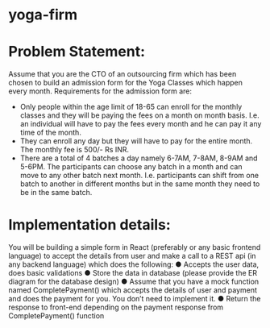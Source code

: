 # yoga-firm
# Problem Statement:


Assume that you are the CTO of an outsourcing firm which has been chosen to build an
admission form for the Yoga Classes which happen every month.
Requirements for the admission form are:
- Only people within the age limit of 18-65 can enroll for the monthly classes and they will
be paying the fees on a month on month basis. I.e. an individual will have to pay the fees
every month and he can pay it any time of the month.
- They can enroll any day but they will have to pay for the entire month. The monthly fee is
500/- Rs INR.
- There are a total of 4 batches a day namely 6-7AM, 7-8AM, 8-9AM and 5-6PM. The
participants can choose any batch in a month and can move to any other batch next
month. I.e. participants can shift from one batch to another in different months but in the
same month they need to be in the same batch.

# Implementation details:


You will be building a simple form in React (preferably or any basic frontend language) to
accept the details from user and make a call to a REST api (in any backend language) which
does the following:
● Accepts the user data, does basic validations
● Store the data in database (please provide the ER diagram for the database design)
● Assume that you have a mock function named CompletePayment() which accepts the
details of user and payment and does the payment for you. You don’t need to
implement it.
● Return the response to front-end depending on the payment response from
CompletePayment() function
